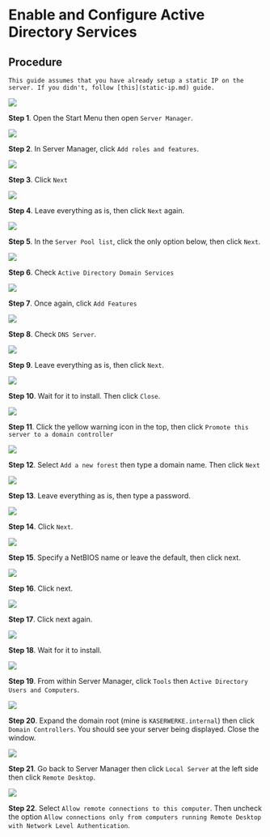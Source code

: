 # Enable and Configure Active Directory Services

## Procedure

```
This guide assumes that you have already setup a static IP on the server. If you didn't, follow [this](static-ip.md) guide.
```

<img src="art/enabling-features/1-find-server-manager.png">

**Step 1**. Open the Start Menu then open `Server Manager`.

<img src="art/enabling-features/2-add-roles.png">

**Step 2**. In Server Manager, click `Add roles and features`.

<img src="art/enabling-features/3-next.png">

**Step 3**. Click `Next`

<img src="art/enabling-features/4-next.png">

**Step 4**. Leave everything as is, then click `Next` again.

<img src="art/enabling-features/5-destination.png">

**Step 5**. In the `Server Pool list`, click the only option below, then click `Next`.

<img src="art/enabling-features/6-dchp.png">

**Step 6**. Check `Active Directory Domain Services`

<img src="art/enabling-features/8-active-directory.png">

**Step 7**. Once again, click `Add Features`

<img src="art/enabling-features/6-dchp.png">

**Step 8**. Check `DNS Server`.

<img src="art/enabling-features/9-features.png">

**Step 9**. Leave everything as is, then click `Next`.

<img src="art/enabling-features/10-done-install.png">

**Step 10**. Wait for it to install. Then click `Close`.

<img src="art/enabling-features/11-configure.png">

**Step 11**. Click the yellow warning icon in the top, then click `Promote this server to a domain controller`

<img src="art/enabling-features/12-start-configure.png">

**Step 12**. Select `Add a new forest` then type a domain name. Then click `Next`

<img src="art/enabling-features/13-domain-controller.png">

**Step 13**. Leave everything as is, then type a password.

<img src="art/enabling-features/14-dns-options.png">

**Step 14**. Click `Next`.

<img src="art/enabling-features/15-netbios.png">

**Step 15**. Specify a NetBIOS name or leave the default, then click next.

<img src="art/enabling-features/16-review.png">

**Step 16**. Click next.

<img src="art/enabling-features/17-prereq.png">

**Step 17**. Click next again.

<img src="art/enabling-features/18-install.png">

**Step 18**. Wait for it to install.

<img src="art/enabling-features/19-check.png">

**Step 19**. From within Server Manager, click `Tools` then `Active Directory Users and Computers`.

<img src="art/enabling-features/20-check2.png">

**Step 20**. Expand the domain root (mine is `KASERWERKE.internal`) then click `Domain Controllers`. You should see your server being displayed. Close the window.

<img src="art/enabling-features/21-local.png">

**Step 21**. Go back to Server Manager then click `Local Server` at the left side then click `Remote Desktop`.

<img src="art/enabling-features/22-remote.png">

**Step 22**. Select `Allow remote connections to this computer`. Then uncheck the option `Allow connections only from computers running Remote Desktop with Network Level Authentication`.